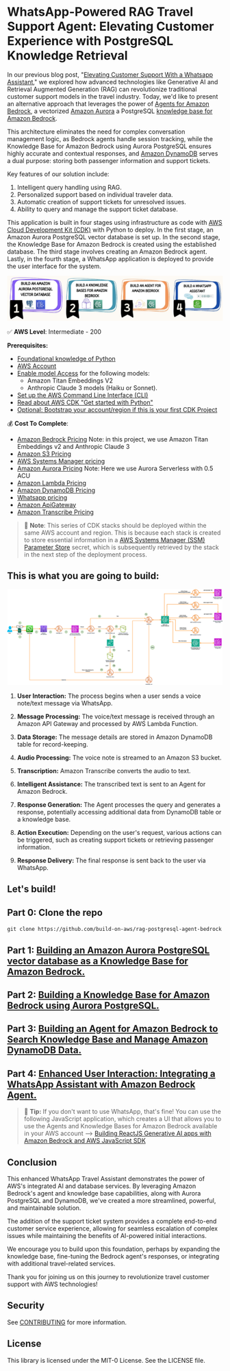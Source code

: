# WhatsApp-Powered RAG Travel Support Agent: Elevating Customer Experience with PostgreSQL Knowledge Retrieval

In our previous blog post, "[Elevating Customer Support With a Whatsapp Assistant](https://community.aws/content/2bgPgouKvLhinu8bcE4LZQ1nnwv/elevating-customer-support-with-a-whatsapp-travel-assistant-from-las-vegas-mexico-to-las-vegas-nevada-a-re-invent-2023-history)," we explored how advanced technologies like Generative AI and Retrieval Augmented Generation (RAG) can revolutionize traditional customer support models in the travel industry. Today, we'd like to present an alternative approach that leverages the power of [Agents for Amazon Bedrock](https://aws.amazon.com/bedrock/agents/), a vectorized [Amazon Aurora](https://docs.aws.amazon.com/es_es/AmazonRDS/latest/AuroraUserGuide/CHAP_AuroraOverview.html) a PostgreSQL [knowledge base for Amazon Bedrock](https://aws.amazon.com/bedrock/knowledge-bases/).

This architecture eliminates the need for complex conversation management logic, as Bedrock agents handle session tracking, while the Knowledge Base for Amazon Bedrock using Aurora PostgreSQL ensures highly accurate and contextual responses, and [Amazon DynamoDB](https://aws.amazon.com/pm/dynamodb) serves a dual purpose: storing both passenger information and support tickets.

Key features of our solution include:
1. Intelligent query handling using RAG.
2. Personalized support based on individual traveler data.
3. Automatic creation of support tickets for unresolved issues.
4. Ability to query and manage the support ticket database.

This application is built in four stages using infrastructure as code with [AWS Cloud Development Kit (CDK)](https://aws.amazon.com/cdk) with Python to deploy. In the first stage, an Amazon Aurora PostgreSQL vector database is set up. In the second stage, the Knowledge Base for Amazon Bedrock is created using the established database. The third stage involves creating an Amazon Bedrock agent. Lastly, in the fourth stage, a WhatsApp application is deployed to provide the user interface for the system.

![Digrama parte 1](/imagen/diagram_1.jpg)


✅ **AWS Level**: Intermediate - 200   

**Prerequisites:**
-  [Foundational knowledge of Python](https://catalog.us-east-1.prod.workshops.aws/workshops/3d705026-9edc-40e8-b353-bdabb116c89c/)
- [AWS Account](https://aws.amazon.com/resources/create-account/?sc_channel=el&sc_campaign=datamlwave&sc_content=cicdcfnaws&sc_geo=mult&sc_country=mult&sc_outcome=acq) 
- [Enable model Access](https://docs.aws.amazon.com/bedrock/latest/userguide/model-access.html) for the following models:
    - Amazon Titan Embeddings V2
    - Anthropic Claude 3 models (Haiku or Sonnet).
- [Set up the AWS Command Line Interface (CLI)](https://docs.aws.amazon.com/cli/latest/userguide/getting-started-quickstart.html)
- [Read about AWS CDK "Get started with Python"](https://docs.aws.amazon.com/cdk/v2/guide/work-with-cdk-python.html)
- [Optional: Bootstrap your account/region if this is your first CDK Project](https://docs.aws.amazon.com/cdk/v2/guide/hello_world.html#hello_world_bootstrap)


💰 **Cost To Complete**: 
- [Amazon Bedrock Pricing](https://aws.amazon.com/bedrock/pricing/)  Note: in this project, we use Amazon Titan Embeddings v2 and Anthropic Claude 3
- [Amazon S3 Pricing](https://aws.amazon.com/s3/pricing/)
- [AWS Systems Manager pricing](https://aws.amazon.com/systems-manager/pricing/)
- [Amazon Aurora Pricing](https://aws.amazon.com/rds/aurora/pricing/) Note: Here we use Aurora Serverless with 0.5 ACU
- [Amazon Lambda Pricing](https://aws.amazon.com/lambda/pricing/)
- [Amazon DynamoDB Pricing](https://aws.amazon.com/dynamodb/pricing/)
- [Whatsapp pricing](https://developers.facebook.com/docs/whatsapp/pricing/)
- [Amazon ApiGateway](https://aws.amazon.com/api-gateway/pricing/)
- [Amazon Transcribe Pricing](https://aws.amazon.com/transcribe/pricing/)


> 🚨 **Note**: This series of CDK stacks should be deployed within the same AWS account and region. This is because each stack is created to store essential information in a [AWS Systems Manager (SSM) Parameter Store](https://docs.aws.amazon.com/systems-manager/latest/userguide/systems-manager-parameter-store.html) secret, which is subsequently retrieved by the stack in the next step of the deployment process.

## This is what you are going to build:

![Digrama parte 1](/imagen/diagram.png)

1. **User Interaction:** The process begins when a user sends a voice note/text message via WhatsApp.

2. **Message Processing:** The voice/text message is received through an Amazon API Gateway and processed by AWS Lambda Function.

3. **Data Storage:** The message details are stored in Amazon DynamoDB table for record-keeping.

4. **Audio Processing:** The voice note is streamed to an Amazon S3 bucket.

5. **Transcription:** Amazon Transcribe converts the audio to text.

6. **Intelligent Assistance:** The transcribed text is sent to an Agent for Amazon Bedrock. 

7. **Response Generation:** The Agent processes the query and generates a response, potentially accessing additional data from DynamoDB table or a knowledge base.

8. **Action Execution:** Depending on the user's request, various actions can be triggered, such as creating support tickets or retrieving passenger information.

9. **Response Delivery:** The final response is sent back to the user via WhatsApp.

## Let's build!

## Part 0: Clone the repo

```
git clone https://github.com/build-on-aws/rag-postgresql-agent-bedrock
```
## Part 1: [Building an Amazon Aurora PostgreSQL vector database as a Knowledge Base for Amazon Bedrock.](https://github.com/build-on-aws/rag-postgresql-agent-bedrock/tree/main/01-create-aurora-pgvector#readme)

## Part 2: [Building a Knowledge Base for Amazon Bedrock using Aurora PostgreSQL.](https://github.com/build-on-aws/rag-postgresql-agent-bedrock/tree/main/02-create-bedrock-knowledge-bases#readme)

## Part 3: [Building an Agent for Amazon Bedrock to Search Knowledge Base and Manage Amazon DynamoDB Data.](https://github.com/build-on-aws/rag-postgresql-agent-bedrock/tree/main/03-rag-agent-bedrock#readme)

## Part 4: [Enhanced User Interaction: Integrating a WhatsApp Assistant with Amazon Bedrock Agent.](https://github.com/build-on-aws/rag-postgresql-agent-bedrock/tree/main/04-whatsapp-app#readme)

>👾 **Tip:** If you don't want to use WhatsApp, that's fine! You can use the following JavaScript application, which creates a UI that allows you to use the Agents and Knowledge Bases for Amazon Bedrock available in your AWS account --> [Building ReactJS Generative AI apps with Amazon Bedrock and AWS JavaScript SDK](https://github.com/build-on-aws/building-reactjs-gen-ai-apps-with-amazon-bedrock-javascript-sdk)


## Conclusion

This enhanced WhatsApp Travel Assistant demonstrates the power of AWS's integrated AI and database services. By leveraging Amazon Bedrock's agent and knowledge base capabilities, along with Aurora PostgreSQL and DynamoDB, we've created a more streamlined, powerful, and maintainable solution.

The addition of the support ticket system provides a complete end-to-end customer service experience, allowing for seamless escalation of complex issues while maintaining the benefits of AI-powered initial interactions.

We encourage you to build upon this foundation, perhaps by expanding the knowledge base, fine-tuning the Bedrock agent's responses, or integrating with additional travel-related services.

Thank you for joining us on this journey to revolutionize travel customer support with AWS technologies!


## Security

See [CONTRIBUTING](CONTRIBUTING.md#security-issue-notifications) for more information.

## License

This library is licensed under the MIT-0 License. See the LICENSE file.

